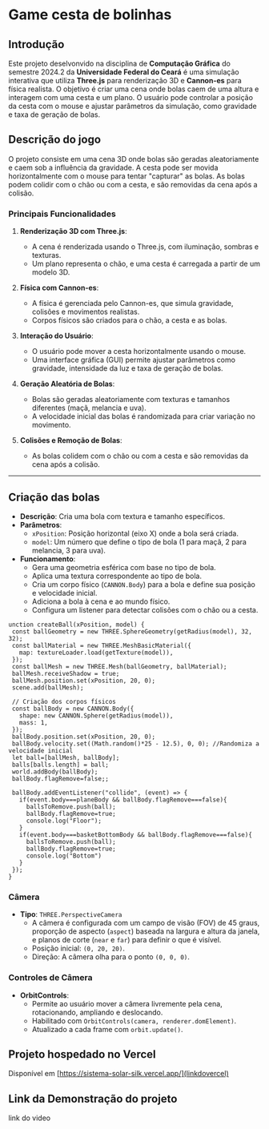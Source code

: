 # Game cesta de bolinhas 

## Introdução 
Este projeto deselvonvido na disciplina de **Computação Gráfica** do semestre 2024.2 da **Universidade Federal do Ceará** é uma simulação interativa
que utiliza **Three.js** para renderização 3D e **Cannon-es** 
para física realista. 
O objetivo é criar uma cena onde bolas caem de uma altura e interagem com uma cesta e um plano. 
O usuário pode controlar a posição da cesta com o mouse e ajustar parâmetros da simulação, como gravidade e taxa de geração de bolas.

## Descrição do jogo

O projeto consiste em uma cena 3D onde bolas são geradas aleatoriamente e caem sob a influência da gravidade. 
A cesta pode ser movida horizontalmente com o mouse para tentar "capturar" as bolas. As bolas podem colidir com o chão ou com a cesta, e são removidas da cena após a colisão.

### Principais Funcionalidades

1. **Renderização 3D com Three.js**:
   - A cena é renderizada usando o Three.js, com iluminação, sombras e texturas.
   - Um plano representa o chão, e uma cesta é carregada a partir de um modelo 3D.

2. **Física com Cannon-es**:
   - A física é gerenciada pelo Cannon-es, que simula gravidade, colisões e movimentos realistas.
   - Corpos físicos são criados para o chão, a cesta e as bolas.

3. **Interação do Usuário**:
   - O usuário pode mover a cesta horizontalmente usando o mouse.
   - Uma interface gráfica (GUI) permite ajustar parâmetros como gravidade, intensidade da luz e taxa de geração de bolas.

4. **Geração Aleatória de Bolas**:
   - Bolas são geradas aleatoriamente com texturas e tamanhos diferentes (maçã, melancia e uva).
   - A velocidade inicial das bolas é randomizada para criar variação no movimento.

5. **Colisões e Remoção de Bolas**:
   - As bolas colidem com o chão ou com a cesta e são removidas da cena após a colisão.

---

## Criação das bolas

   - **Descrição**: Cria uma bola com textura e tamanho específicos.
   - **Parâmetros**:
     - `xPosition`: Posição horizontal (eixo X) onde a bola será criada.
     - `model`: Um número que define o tipo de bola (1 para maçã, 2 para melancia, 3 para uva).
   - **Funcionamento**:
     - Gera uma geometria esférica com base no tipo de bola.
     - Aplica uma textura correspondente ao tipo de bola.
     - Cria um corpo físico (`CANNON.Body`) para a bola e define sua posição e velocidade inicial.
     - Adiciona a bola à cena e ao mundo físico.
     - Configura um listener para detectar colisões com o chão ou a cesta.
    
 ```
unction createBall(xPosition, model) {
  const ballGeometry = new THREE.SphereGeometry(getRadius(model), 32, 32);
  const ballMaterial = new THREE.MeshBasicMaterial({
    map: textureLoader.load(getTexture(model)),
  });
  const ballMesh = new THREE.Mesh(ballGeometry, ballMaterial);
  ballMesh.receiveShadow = true;
  ballMesh.position.set(xPosition, 20, 0);
  scene.add(ballMesh);

  // Criação dos corpos físicos
  const ballBody = new CANNON.Body({
    shape: new CANNON.Sphere(getRadius(model)),
    mass: 1,
  });
  ballBody.position.set(xPosition, 20, 0);
  ballBody.velocity.set((Math.random()*25 - 12.5), 0, 0); //Randomiza a velocidade inicial
  let ball=[ballMesh, ballBody];
  balls[balls.length] = ball;
  world.addBody(ballBody);
  ballBody.flagRemove=false;;

  ballBody.addEventListener("collide", (event) => {
    if(event.body===planeBody && ballBody.flagRemove===false){
      ballsToRemove.push(ball);
      ballBody.flagRemove=true;
      console.log("Floor");
    }
    if(event.body===basketBottomBody && ballBody.flagRemove===false){
      ballsToRemove.push(ball);
      ballBody.flagRemove=true;
      console.log("Bottom")
    }
  });
}
```

### Câmera
- **Tipo**: `THREE.PerspectiveCamera`
  - A câmera é configurada com um campo de visão (FOV) de 45 graus, proporção de aspecto (`aspect`) baseada na largura e altura da janela, e planos de corte (`near` e `far`) para definir o que é visível.
  - Posição inicial: `(0, 20, 20)`.
  - Direção: A câmera olha para o ponto `(0, 0, 0)`.

### Controles de Câmera
- **OrbitControls**:
  - Permite ao usuário mover a câmera livremente pela cena, rotacionando, ampliando e deslocando.
  - Habilitado com `OrbitControls(camera, renderer.domElement)`.
  - Atualizado a cada frame com `orbit.update()`.

## Projeto hospedado no Vercel

Disponível em [https://sistema-solar-silk.vercel.app/](linkdovercel)

## Link da Demonstração do projeto

link do video


